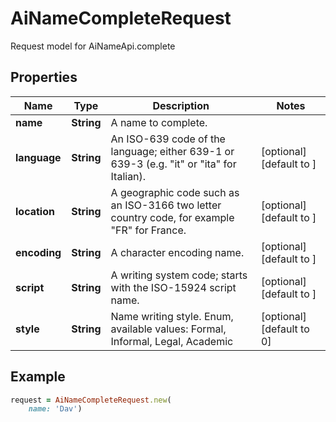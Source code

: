 # AiNameCompleteRequest

Request model for AiNameApi.complete

## Properties

Name | Type | Description | Notes
---- | ---- | ----------- | -----
**name** |**String** |A name to complete. |
**language** |**String** |An ISO-639 code of the language; either 639-1 or 639-3 (e.g. \"it\" or \"ita\" for Italian).              |[optional] [default to ]
**location** |**String** |A geographic code such as an ISO-3166 two letter country code, for example \"FR\" for France.              |[optional] [default to ]
**encoding** |**String** |A character encoding name. |[optional] [default to ]
**script** |**String** |A writing system code; starts with the ISO-15924 script name. |[optional] [default to ]
**style** |**String** |Name writing style. Enum, available values: Formal, Informal, Legal, Academic |[optional] [default to 0]

## Example
```ruby
request = AiNameCompleteRequest.new(
    name: 'Dav')
```

